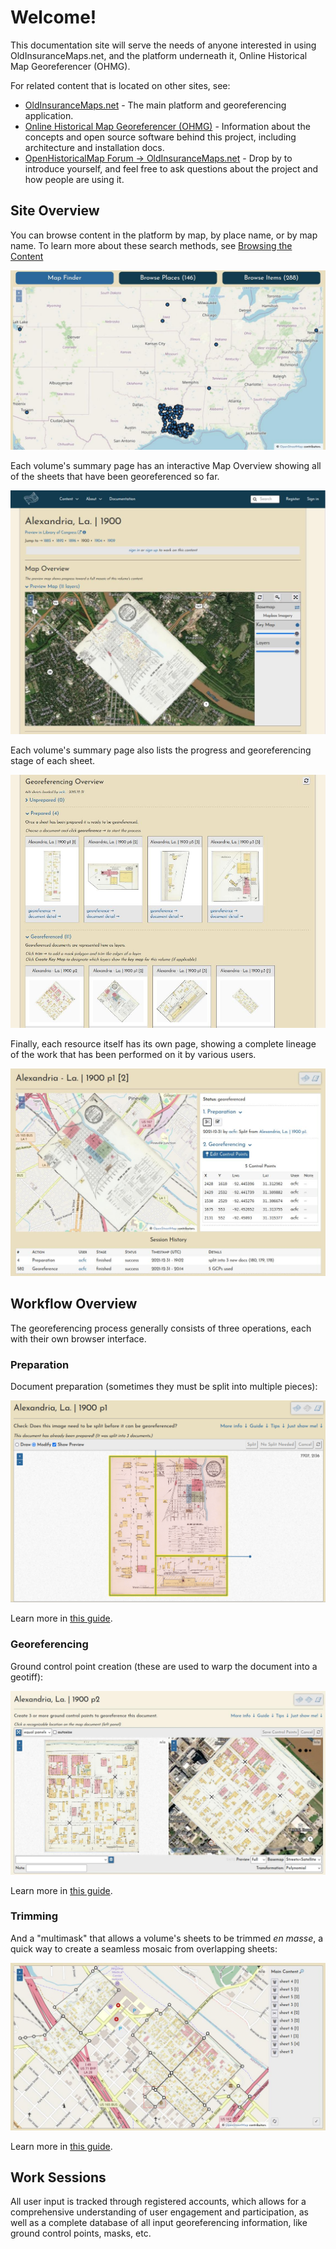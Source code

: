 # Welcome!

This documentation site will serve the needs of anyone interested in using OldInsuranceMaps.net, and the platform underneath it, Online Historical Map Georeferencer (OHMG).

For related content that is located on other sites, see:

- [OldInsuranceMaps.net](https://oldinsurancemaps.net) - The main platform and georeferencing application.
- [Online Historical Map Georeferencer (OHMG)](https://ohmg.dev) - Information about the concepts and open source software behind this project, including architecture and installation docs.
- [OpenHistoricalMap Forum &rarr; OldInsuranceMaps.net](https://forum.openhistoricalmap.org/c/oldinsurancemaps/13) - Drop by to introduce yourself, and feel free to ask questions about the project and how people are using it.

## Site Overview

You can browse content in the platform by map, by place name, or by map name. To learn more about these search methods, see [Browsing the Content](./guides/browsing.md)

![Homepage](_assets/images/browse.jpg)

Each volume's summary page has an interactive Map Overview showing all of the sheets that have been georeferenced so far.

![Volume Summary - Map Overview](_assets/images/vsummary-031922.jpg)

Each volume's summary page also lists the progress and georeferencing stage of each sheet.

![Volume Summary - Georeferencing Overview](_assets/images/vsummary2-031922.jpg)

Finally, each resource itself has its own page, showing a complete lineage of the work that has been performed on it by various users.

![Alexandria, La, 1900, p1 [2]](_assets/images/example-resource-alex-1900.jpg)

## Workflow Overview

The georeferencing process generally consists of three operations, each with their own browser interface.

### Preparation

Document preparation (sometimes they must be split into multiple pieces):

![Splitting interface](_assets/images/example-split-alex-1900.jpg)

Learn more in [this guide](./guides/preparation.md).

### Georeferencing

Ground control point creation (these are used to warp the document into a geotiff):

![Georeferencing interface](_assets/images/example-georef-alex-1900.jpg)

Learn more in [this guide](./guides/georeferencing.md).

### Trimming

And a "multimask" that allows a volume's sheets to be trimmed *en masse*, a quick way to create a seamless mosaic from overlapping sheets:

![Trimming interface](_assets/images/example-multimask-alex-1900.jpg)

Learn more in [this guide](./guides/trimmings.md).

## Work Sessions

All user input is tracked through registered accounts, which allows for a comprehensive understanding of user engagement and participation, as well as a complete database of all input georeferencing information, like ground control points, masks, etc.